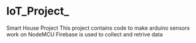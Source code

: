 # IoT_Project_
Smart House Project 
This project contains code to make arduino sensors work on NodeMCU 
Firebase is used to collect and retrive data 
